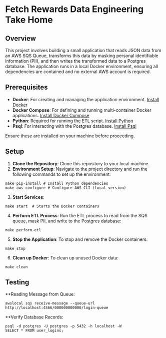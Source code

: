 # Fetch Rewards Data Engineering Take Home

## Overview
This project involves building a small application that reads JSON data from an AWS SQS Queue, transforms this data by masking personal identifiable information (PII), and then writes the transformed data to a Postgres database. The application runs in a local Docker environment, ensuring all dependencies are contained and no external AWS account is required.

## Prerequisites
- **Docker**: For creating and managing the application environment. [Install Docker](https://docs.docker.com/get-docker/)
- **Docker Compose**: For defining and running multi-container Docker applications. [Install Docker Compose](https://docs.docker.com/compose/install/)
- **Python**: Required for running the ETL script. [Install Python](https://www.python.org/downloads/)
- **Psql**: For interacting with the Postgres database. [Install Psql](https://www.postgresql.org/download/)

Ensure these are installed on your machine before proceeding.

## Setup
1. **Clone the Repository**: Clone this repository to your local machine.
2. **Environment Setup**: Navigate to the project directory and run the following commands to set up the environment:

```
make pip-install # Install Python dependencies
make aws-configure # Configure AWS CLI (local version)
```

3. **Start Services**:

```
make start  # Starts the Docker containers
```

4. **Perform ETL Process**: Run the ETL process to read from the SQS queue, mask PII, and write to the Postgres database:

```
make perform-etl
```

5. **Stop the Application**: To stop and remove the Docker containers:

```
make stop
```

6. **Clean up Docker**: To clean up unused Docker data:

```
make clean
```

## Testing

**Reading Message from Queue: 

```
awslocal sqs receive-message --queue-url http://localhost:4566/000000000000/login-queue
```

**Verify Database Records:

```
psql -d postgres -U postgres -p 5432 -h localhost -W
SELECT * FROM user_logins;
```

